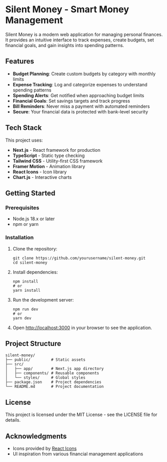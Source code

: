 # Silent Money - Smart Money Management

Silent Money is a modern web application for managing personal finances. It provides an intuitive interface to track expenses, create budgets, set financial goals, and gain insights into spending patterns.

## Features

- **Budget Planning**: Create custom budgets by category with monthly limits
- **Expense Tracking**: Log and categorize expenses to understand spending patterns
- **Spending Alerts**: Get notified when approaching budget limits
- **Financial Goals**: Set savings targets and track progress
- **Bill Reminders**: Never miss a payment with automated reminders
- **Secure**: Your financial data is protected with bank-level security

## Tech Stack

This project uses:

- **Next.js** - React framework for production
- **TypeScript** - Static type checking
- **Tailwind CSS** - Utility-first CSS framework
- **Framer Motion** - Animation library
- **React Icons** - Icon library
- **Chart.js** - Interactive charts

## Getting Started

### Prerequisites

- Node.js 18.x or later
- npm or yarn

### Installation

1. Clone the repository:
   ```
   git clone https://github.com/yourusername/silent-money.git
   cd silent-money
   ```

2. Install dependencies:
   ```
   npm install
   # or
   yarn install
   ```

3. Run the development server:
   ```
   npm run dev
   # or
   yarn dev
   ```

4. Open [http://localhost:3000](http://localhost:3000) in your browser to see the application.

## Project Structure

```
silent-money/
├── public/         # Static assets
├── src/
│   ├── app/        # Next.js app directory
│   ├── components/ # Reusable components
│   └── styles/     # Global styles
├── package.json    # Project dependencies
└── README.md       # Project documentation
```

## License

This project is licensed under the MIT License - see the LICENSE file for details.

## Acknowledgments

- Icons provided by [React Icons](https://react-icons.github.io/react-icons/)
- UI inspiration from various financial management applications 